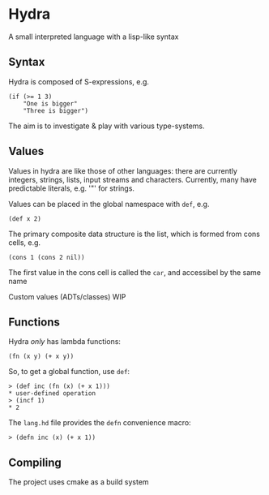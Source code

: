 # Hydra
A small interpreted language with a lisp-like syntax
## Syntax
Hydra is composed of S-expressions, e.g.
```
(if (>= 1 3)
    "One is bigger"
    "Three is bigger")
```

The aim is to investigate & play with various type-systems.

## Values
Values in hydra are like those of other languages: there are currently integers, strings, lists,
input streams and characters. Currently, many have predictable literals, e.g. '"' for strings.

Values can be placed in the global namespace with `def`, e.g.
```
(def x 2)
```

The primary composite data structure is the list, which is formed from cons cells, e.g.
```
(cons 1 (cons 2 nil))
```
The first value in the cons cell is called the `car`, and accessibel by the same name

Custom values (ADTs/classes) WIP

## Functions

Hydra *only* has lambda functions:
```
(fn (x y) (+ x y))
```

So, to get a global function, use `def`:
```
> (def inc (fn (x) (+ x 1)))
* user-defined operation
> (incf 1)
* 2
```

The `lang.hd` file provides the `defn` convenience macro: 
```
> (defn inc (x) (+ x 1))
```

## Compiling
The project uses cmake as a build system
